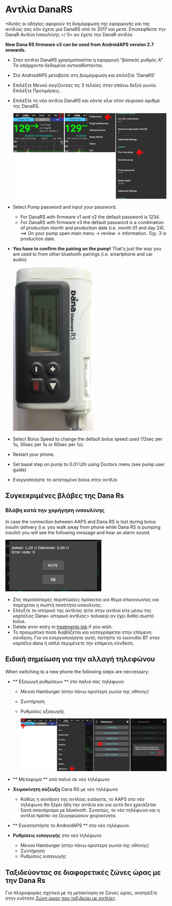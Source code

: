 # Αντλία DanaRS

*Αυτές οι οδηγίες αφορούν τη διαμόρφωση της εφαρμογής και της αντλίας σας εάν έχετε μια DanaRS από το 2017 και μετά. Επισκεφθείτε την  DanaR Αντλία Ινσουλίνης </ 0> αν έχετε την DanaR αντλία.</em></p> 

**New Dana RS firmware v3 can be used from AndroidAPS version 2.7 onwards.**

* Στην αντλία DanaRS χρησιμοποιείται η εφαρμογή "βασικός ρυθμός Α". Τα υπάρχοντα δεδομένα αντικαθίστανται.

* Στο AndroidAPS μεταβείτε στη Διαμόρφωση και επιλέξτε 'DanaRS'

* Επιλέξτε Μενού αγγίζοντας τις 3 τελείες στην επάνω δεξιά γωνία. Επιλέξτε Προτιμήσεις.

* Επιλέξτε τη νέα αντλία DanaRS και κάντε κλικ στον σειριακό αριθμό της DanaRS.
  
  ![AAPS pair Dana RS](../images/AAPS_DanaRSPairing.png)

* Select Pump password and input your password.
  
  * For DanaRS with firmware v1 and v2 the default password is 1234.
  * For DanaRS with firmware v3 the default password is a combination of production month and production date (i.e. month 01 and day 24). ==> On your pump open main menu -> review -> information. Όχι. 3 is production date.

* **You have to confirm the pairing on the pump!** That's just the way you are used to from other bluetooth pairings (i.e. smartphone and car audio).
  
  ![Dana RS confirmation pairing](../images/DanaRS_Pairing.png)

* Select Bolus Speed to change the default bolus speed used (12sec per 1u, 30sec per 1u or 60sec per 1u).

* Restart your phone.

* Set basal step on pump to 0.01 U/h using Doctors menu (see pump user guide)

* Ενεργοποιήστε το εκτεταμένο bolus στην αντλία

## Συγκεκριμένες βλάβες της Dana Rs

### Βλάβη κατά την χορήγηση ινσουλίνης

In case the connection between AAPS and Dana RS is lost during bolus insulin delivery (i.e. you walk away from phone while Dana RS is pumping insulin) you will see the following message and hear an alarm sound.

![Alarm insulin delivery](../images/DanaRS_Error_bolus.png)

* Στις περισσότερες περιπτώσεις πρόκειται για θέμα επικοινωνίας και παρέχεται η σωστή ποσότητα ινσουλίνης.
* Ελέγξτε το ιστορικό της αντλίας (είτε στην αντλία είτε μέσω της καρτέλας Dana> ιστορικό αντλίας> boluses) αν έχει δοθεί σωστό bolus.
* Delete error entry in [treatments tab](..Getting-Started/Screenshots#carb-correction) if you wish.
* Το πραγματικό ποσό διαβάζεται και καταγράφεται στην επόμενη σύνδεση. Για να ενεργοποιήσετε αυτό, πατήστε το εικονιδίο BT στην καρτέλα dana ή απλά περιμένετε την επόμενη σύνδεση.

## Ειδική σημείωση για την αλλαγή τηλεφώνου

When switching to a new phone the following steps are neccessary:

* ** Εξαγωγή ρυθμίσεων ** στο παλιό σας τηλέφωνο
  
  * Μενού Hamburger (στην πάνω αριστερή γωνία της οθόνης)
  * Συντήρηση
  * Ρυθμίσεις εξαγωγής
    
    ![Ρυθμίσεις εξαγωγής AAPS](../images/AAPS_ExportSettings.png)

* ** Μεταφορά ** από παλιό σε νέο τηλέφωνο

* **Χειροκίνητη σύζευξη** Dana RS με νέο τηλέφωνο 
  * Καθώς η σύνδεση της αντλίας εισάγετε, το AAPS στο νέο τηλέφωνο θα ξέρει ήδη την αντλία και για αυτό δεν χρειάζεται ξανά σκανάρισμα με bluetooth. Συνεπώς, το νέο τηλέφωνο και η αντλία πρέπει να ζευγαρώσουν χειροκίνητα.
* ** Εγκαταστήστε το AndroidAPS ** στο νέο τηλέφωνο.
* **Ρυθμίσεις εισαγωγής** στο νέο τηλέφωνο 
  * Μενού Hamburger (στην πάνω αριστερή γωνία της οθόνης)
  * Συντήρηση
  * Ρυθμίσεις εισαγωγής

## Ταξιδεύοντας σε διαφορετικές ζώνες ώρας με την Dana Rs

Για πληροφορίες σχετικά με τη μετακίνηση σε ζώνες ώρας, ανατρέξτε στην ενότητα [Ζώνη ώρας που ταξιδεύει με αντλίες](../Usage/Timezone-traveling#danarv2-danars).